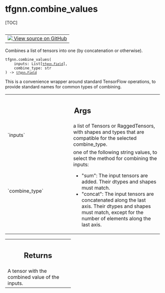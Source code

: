# tfgnn.combine_values

[TOC]

<!-- Insert buttons and diff -->

<table class="tfo-notebook-buttons tfo-api nocontent" align="left">
<td>
  <a target="_blank" href="https://github.com/tensorflow/gnn/tree/master/tensorflow_gnn/graph/graph_tensor_ops.py#L918-L951">
    <img src="https://www.tensorflow.org/images/GitHub-Mark-32px.png" />
    View source on GitHub
  </a>
</td>
</table>

Combines a list of tensors into one (by concatenation or otherwise).

<pre class="devsite-click-to-copy prettyprint lang-py tfo-signature-link">
<code>tfgnn.combine_values(
    inputs: List[<a href="../tfgnn/Field.md"><code>tfgnn.Field</code></a>],
    combine_type: str
) -> <a href="../tfgnn/Field.md"><code>tfgnn.Field</code></a>
</code></pre>



<!-- Placeholder for "Used in" -->

This is a convenience wrapper around standard TensorFlow operations, to
provide standard names for common types of combining.

<!-- Tabular view -->
 <table class="responsive fixed orange">
<colgroup><col width="214px"><col></colgroup>
<tr><th colspan="2"><h2 class="add-link">Args</h2></th></tr>

<tr> <td> `inputs`<a id="inputs"></a> </td> <td> a list of Tensors or
RaggedTensors, with shapes and types that are compatible for the selected
combine_type. </td> </tr><tr> <td> `combine_type`<a id="combine_type"></a> </td>
<td> one of the following string values, to select the method for combining the
inputs:

  * "sum": The input tensors are added. Their dtypes and shapes must
    match.
  * "concat": The input tensors are concatenated along the last axis.
    Their dtypes and shapes must match, except for the number of elements
    along the last axis.
</td>
</tr>
</table>



<!-- Tabular view -->
 <table class="responsive fixed orange">
<colgroup><col width="214px"><col></colgroup>
<tr><th colspan="2"><h2 class="add-link">Returns</h2></th></tr>
<tr class="alt">
<td colspan="2">
A tensor with the combined value of the inputs.
</td>
</tr>

</table>

